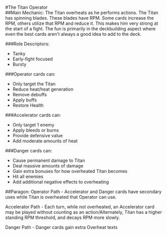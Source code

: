 #The Titan Operator
<br>
##Main Mechanic:
The Titan overheats as he performs actions.
The Titan has spinning blades. These blades have RPM. Some cards increase the RPM, others utilize that RPM and reduce it.
This makes him very strong at the start of a fight.
The fun is primarily in the deckbuilding aspect where even the best cards aren't always a good idea to add to the deck.

###Role Descriptors:
- Tanky
- Early-fight focused
- Bursty


###Operator cards can:
- Only target the Titan
- Reduce heat/heat generation
- Remove debuffs
- Apply buffs
- Restore Health


###Accelerator cards can:
- Only target 1 enemy
- Apply bleeds or burns
- Provide defensive value
- Add moderate amounts of heat


###Danger cards can:
- Cause permanent damage to Titan
- Deal massive amounts of damage
- Gain extra bonuses for how overheated Titan becomes
- Hit all enemies
- Add additional negative effects to overheating


##Paragon:
Operator Path - Accelerator and Danger cards have secondary uses while Titan is overheated that Operator can use.

Accelerator Path - Each turn, while not overheated, an Accelerator card may be played without counting as an action/Alternately, Titan has a higher standing RPM threshold, and decays RPM more slowly.

Danger Path - Danger cards gain extra Overheat texts
